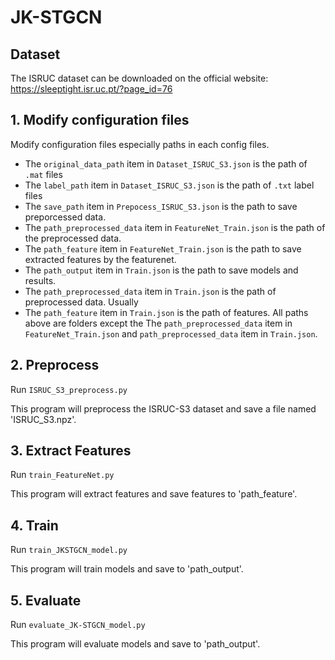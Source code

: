 # JK-STGCN

## Dataset
The ISRUC dataset can be downloaded on the official website: https://sleeptight.isr.uc.pt/?page_id=76

## 1. Modify configuration files
Modify configuration files especially paths in each config files.
- The `original_data_path` item in `Dataset_ISRUC_S3.json` is the path of `.mat` files
- The `label_path` item in `Dataset_ISRUC_S3.json` is the path of `.txt` label files
- The `save_path` item in `Prepocess_ISRUC_S3.json` is the path to save preporcessed data.
- The `path_preprocessed_data` item in `FeatureNet_Train.json` is the path of the preprocessed data.
- The `path_feature` item in `FeatureNet_Train.json` is the path to save extracted features by the featurenet.
- The `path_output` item in `Train.json` is the path to save models and results.
- The `path_preprocessed_data` item in `Train.json` is the path of preprocessed data. Usually 
- The `path_feature` item  in `Train.json` is the path of features.
All paths above are folders except the The `path_preprocessed_data` item in `FeatureNet_Train.json` and `path_preprocessed_data` item in `Train.json`.

## 2. Preprocess
Run `ISRUC_S3_preprocess.py`

This program will preprocess the ISRUC-S3 dataset and save a file named 'ISRUC_S3.npz'.

## 3. Extract Features
Run `train_FeatureNet.py`

This program will extract features and save features to 'path_feature'.

## 4. Train
Run `train_JKSTGCN_model.py`

This program will train models and save to 'path_output'.

## 5. Evaluate
Run `evaluate_JK-STGCN_model.py`

This program will evaluate models and save to 'path_output'.
